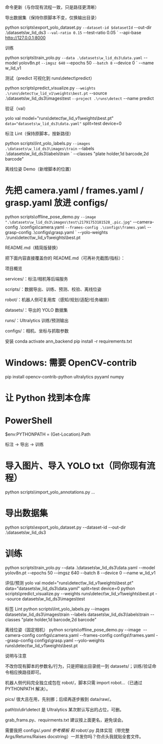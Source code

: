 命令更新（与你现有流程一致，只是路径更清晰）

导出数据集（保持你原脚本不变，仅换输出目录）

python scripts\export_yolo_dataset.py `
  --dataset-id $datasetId `
  --out-dir .\datasets\w_lid_ds3 `
  --val-ratio 0.15 `
  --test-ratio 0.05 `
  --api-base http://127.0.0.1:8000


训练

python scripts\train_yolo.py `
  --data .\datasets\w_lid_ds3\data.yaml `
  --model yolov8n.pt `
  --imgsz 640 `
  --epochs 50 `
  --batch 8 `
  --device 0 `
  --name w_lid_v1


测试（predict 可视化到 runs\detect\predict）

python scripts\predict_visualize.py `
  --weights .\runs\detect\w_lid_v1\weights\best.pt `
  --source .\datasets\w_lid_ds3\images\test `
  --project .\runs\detect `
  --name predict


验证（val）

yolo val model="runs\detect\w_lid_v1\weights\best.pt" `
         data="datasets\w_lid_ds3\data.yaml" `
         split=test device=0


标注 Lint（保持原脚本，按新路径）

python scripts\lint_yolo_labels.py `
  --images .\datasets\w_lid_ds3\images\train `
  --labels .\datasets\w_lid_ds3\labels\train `
  --classes "plate holder,1d barcode,2d barcode"


离线位姿 Demo（新增脚本的位置）

# 先把 camera.yaml / frames.yaml / grasp.yaml 放进 configs/
python scripts\offline_pose_demo.py `
  --image ".\datasets\w_lid_ds3\images\test\21791753181528_.pic.jpg" `
  --camera-config .\configs\camera.yaml `
  --frames-config .\configs\frames.yaml `
  --grasp-config .\configs\grasp.yaml `
  --yolo-weights .\runs\detect\w_lid_v1\weights\best.pt

README.md（精简版替换）

把下面内容直接覆盖你的 README.md（可再补充截图/指标）：

项目概览

services/：标注/相机等后端服务

scripts/：数据导出、训练、预测、校验、离线位姿

robot/：机器人侧可复用库（感知/规划/适配/任务编排）

datasets/：导出的 YOLO 数据集

runs/：Ultralytics 训练/预测输出

configs/：相机、坐标与抓取参数

安装
conda activate ann_backend
pip install -r requirements.txt
# Windows: 需要 OpenCV-contrib
pip install opencv-contrib-python ultralytics pyyaml numpy
# 让 Python 找到本仓库
# PowerShell
$env:PYTHONPATH = (Get-Location).Path

标注 → 导出 → 训练
# 导入图片、导入 YOLO txt（同你现有流程）
python scripts\import_yolo_annotations.py ...

# 导出数据集
python scripts\export_yolo_dataset.py --dataset-id <id> --out-dir .\datasets\w_lid_ds3

# 训练
python scripts\train_yolo.py --data .\datasets\w_lid_ds3\data.yaml --model yolov8n.pt --epochs 50 --imgsz 640 --batch 8 --device 0 --name w_lid_v1

评估/预测
yolo val model="runs\detect\w_lid_v1\weights\best.pt" data="datasets\w_lid_ds3\data.yaml" split=test device=0
python scripts\predict_visualize.py --weights runs\detect\w_lid_v1\weights\best.pt --source datasets\w_lid_ds3\images\test

标签 Lint
python scripts\lint_yolo_labels.py --images datasets\w_lid_ds3\images\train --labels datasets\w_lid_ds3\labels\train --classes "plate holder,1d barcode,2d barcode"

离线位姿（固定相机）
python scripts\offline_pose_demo.py --image <img> --camera-config configs\camera.yaml --frames-config configs\frames.yaml --grasp-config configs\grasp.yaml --yolo-weights runs\detect\w_lid_v1\weights\best.pt

说明与注意

不改你现有脚本的参数名/行为，只是把输出目录统一到 datasets/；训练/验证命令相应换路径即可。

机器人侧代码完全独立成包在 robot/，脚本只需 import robot...（已通过 PYTHONPATH 解决）。

pics/ 很大且在用，先别挪；后续再逐步搬到 data/raw/。

path\to\dir\detect 是 Ultralytics 某次默认写出的占位，可删。

grab_frams.py、requirments.txt 建议按上面更名，避免误会。

需要我把 configs/*.yaml 参考模板 和 robot/*.py 具体实现（带完整 Args/Returns/Raises docstring）一并发你吗？你点头我就贴全套文件。